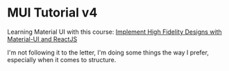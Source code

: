 # MUI Tutorial v4

Learning Material UI with this course: [Implement High Fidelity Designs with Material-UI and ReactJS](https://www.udemy.com/course/implement-high-fidelity-designs-with-material-ui-and-reactjs/)

I'm not following it to the letter, I'm doing some things the way I prefer, especially when it comes to structure.
